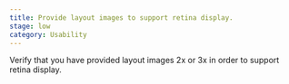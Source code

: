 ```yaml
---
title: Provide layout images to support retina display.
stage: low
category: Usability
---
```


Verify that you have provided layout images 2x or 3x in order to support retina display.
